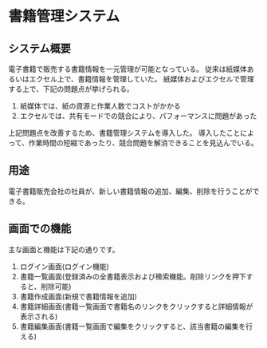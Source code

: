 # 書籍管理システム

## システム概要
電子書籍で販売する書籍情報を一元管理が可能となっている。
従来は紙媒体あるいはエクセル上で、書籍情報を管理していた。
紙媒体およびエクセルで管理する上で、下記の問題点が挙げられる。
1. 紙媒体では、紙の資源と作業人数でコストがかかる
2. エクセルでは、共有モードでの競合により、パフォーマンスに問題があった

上記問題点を改善するため、書籍管理システムを導入した。
導入したことによって、作業時間の短縮であったり、競合問題を解消できることを見込んでいる。

## 用途
電子書籍販売会社の社員が、新しい書籍情報の追加、編集、削除を行うことができる。

## 画面での機能
主な画面と機能は下記の通りです。

1. ログイン画面(ログイン機能)
2. 書籍一覧画面(登録済みの全書籍表示および検索機能。削除リンクを押下すると、削除可能)
3. 書籍作成画面(新規で書籍情報を追加)
4. 書籍詳細画面(書籍一覧画面で書籍名のリンクをクリックすると詳細情報が表示される)
5. 書籍編集画面(書籍一覧画面で編集をクリックすると、該当書籍の編集を行える)
